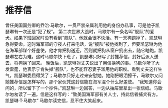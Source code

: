 # 推荐信
曾任美国国务卿的乔治·马歇尔，一贯严禁亲属利用他的身份办私事，可是他子凯瑟琳有一次还是“犯了规”。 
第二次世界大战时，马歇尔有一条名叫“舰队”的爱犬。如果下班回家时没有看到“舰队”，他就会很不快活。有一天狗跑掉了，凯瑟琳急得要命。这时海军部的守夜人打来电话，说“舰队”被他找到了，但要凯瑟琳为他在海军部谋个好差使，他才肯把狗送还，否则就把狗从窗户扔出去，随它瞎跑。凯瑟琳左右为难。这时马歇尔快下班了，凯瑟琳只好写了封推荐信，封好后派人送去，将狗换了回来。 
晚饭后，凯瑟琳对丈夫说出了用信换狗的事。马歇尔听了大发雷霆，他表示宁肯失掉“舰队”，也不能容忍妻子滥用他的职权。看到丈夫这样生气，凯瑟琳委屈得哭了；马歇尔只好走过来安慰她。她刚把眼泪擦干，马歇尔又问她推荐信是怎样写的，那个家伙凭这封信能在海军混个什么好差使。 
“我知道你会问的，所以留下了一个抄件。”凯瑟琳一边回答，一边从抽屉里拿出一张信纸。马歇尔匆匆读了一遍。信是这样写的：“致美国海军部有关人士，持此信者捕犬有方。 
凯瑟琳·T·马歇尔” 
马歇尔读完信，忍不住大笑起来。
  